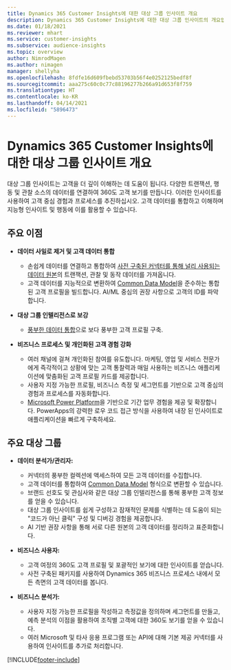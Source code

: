 ```yaml
---
title: Dynamics 365 Customer Insights에 대한 대상 그룹 인사이트 개요
description: Dynamics 365 Customer Insights에 대한 대상 그룹 인사이트의 개요입니다.
ms.date: 01/18/2021
ms.reviewer: mhart
ms.service: customer-insights
ms.subservice: audience-insights
ms.topic: overview
author: NimrodMagen
ms.author: nimagen
manager: shellyha
ms.openlocfilehash: 8fdfe16d609fbebd53703b56f4e0252125bedf8f
ms.sourcegitcommit: aaa275c60c0c77c88196277b266a91d653f8f759
ms.translationtype: HT
ms.contentlocale: ko-KR
ms.lasthandoff: 04/14/2021
ms.locfileid: "5896473"
---
```

# <a name="audience-insights-for-dynamics-365-customer-insights-overview"></a>Dynamics 365 Customer Insights에 대한 대상 그룹 인사이트 개요

대상 그룹 인사이트는 고객을 더 깊이 이해하는 데 도움이 됩니다. 다양한 트랜잭션, 행동 및 관찰 소스의 데이터를 연결하여 360도 고객 보기를 만듭니다. 이러한 인사이트를 사용하여 고객 중심 경험과 프로세스를 추진하십시오. 고객 데이터를 통합하고 이해하며 지능형 인사이트 및 행동에 이를 활용할 수 있습니다.

## <a name="main-benefits"></a>주요 이점 

- **데이터 사일로 제거 및 고객 데이터 통합**

  - 손쉽게 데이터를 연결하고 통합하여 [사전 구축된 커넥터를 통해 널리 사용되는 데이터 원본](data-sources.md)의 트랜잭션, 관찰 및 동작 데이터를 가져옵니다.
  - 고객 데이터를 지능적으로 변환하여 [Common Data Model](/common-data-model/)을 준수하는 통합된 고객 프로필을 빌드합니다. AI/ML 중심의 권장 사항으로 고객의 ID를 파악합니다.

- **대상 그룹 인텔리전스로 보강**

  - [풍부한 데이터 통합](enrichment-hub.md)으로 보다 풍부한 고객 프로필 구축.  

- **비즈니스 프로세스 및 개인화된 고객 경험 강화**

  - 여러 채널에 걸쳐 개인화된 참여를 유도합니다. 마케팅, 영업 및 서비스 전문가에게 즉각적이고 상황에 맞는 고객 통찰력과 매일 사용하는 비즈니스 애플리케이션에 맞춤화된 고객 프로필 카드를 제공합니다.
  - 사용자 지정 가능한 프로필, 비즈니스 측정 및 세그먼트를 기반으로 고객 중심의 경험과 프로세스를 자동화합니다.
  - [Microsoft Power Platform](https://powerplatform.microsoft.com/)을 기반으로 기간 업무 경험을 제공 및 확장합니다. PowerApps의 강력한 로우 코드 접근 방식을 사용하여 내장 된 인사이트로 애플리케이션을 빠르게 구축하세요.  

## <a name="key-audiences"></a>주요 대상 그룹

- **데이터 분석가/관리자:**

  - 커넥터의 풍부한 컬렉션에 액세스하여 모든 고객 데이터를 수집합니다.
  - 고객 데이터를 통합하여 [Common Data Model](/common-data-model/) 형식으로 변환할 수 있습니다.
  - 브랜드 선호도 및 관심사와 같은 대상 그룹 인텔리전스를 통해 풍부한 고객 정보를 얻을 수 있습니다.
  - 대상 그룹 인사이트를 쉽게 구성하고 잠재적인 문제를 식별하는 데 도움이 되는 "코드가 아닌 클릭" 구성 및 디버깅 경험을 제공합니다.
  - AI 기반 권장 사항을 통해 서로 다른 원본의 고객 데이터를 정리하고 표준화합니다.  

- **비즈니스 사용자:**

  - 고객 여정의 360도 고객 프로필 및 포괄적인 보기에 대한 인사이트를 얻습니다.
  - 사전 구축된 패키지를 사용하여 Dynamics 365 비즈니스 프로세스 내에서 모든 측면의 고객 데이터를 봅니다.

- **비즈니스 분석가:**

  - 사용자 지정 가능한 프로필을 작성하고 측정값을 정의하며 세그먼트를 만들고, 예측 분석의 이점을 활용하여 조직별 고객에 대한 360도 보기를 얻을 수 있습니다.  
  - 여러 Microsoft 및 타사 응용 프로그램 또는 API에 대해 기본 제공 커넥터를 사용하여 인사이트를 추가로 처리합니다.


[!INCLUDE[footer-include](../includes/footer-banner.md)]
